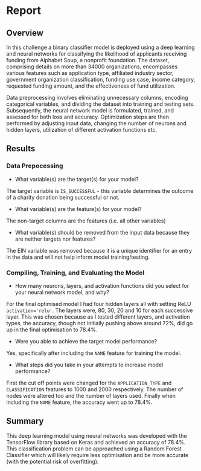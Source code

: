 # Report

## Overview

In this challenge a binary classifier model is deployed using a deep learning and neural networks for classifying the likelihood of applicants receiving funding from Alphabet Soup, a nonprofit foundation. The dataset, comprising details on more than 34000 organizations, encompasses various features such as application type, affiliated industry sector, government organization classification, funding use case, income category, requested funding amount, and the effectiveness of fund utilization.

Data preprocessing involves eliminating unnecessary columns, encoding categorical variables, and dividing the dataset into training and testing sets. Subsequently, the neural network model is formulated, trained, and assessed for both loss and accuracy. Optimization steps are then performed by adjusting input data, changing the number of neurons and hidden layers, utilization of different activation functions etc.

## Results
### Data Prepocessing

* What variable(s) are the target(s) for your model?
   
The target variable is `IS_SUCCESSFUL` - this variable determines the outcome of a charity donation being successful or not.
   
* What variable(s) are the feature(s) for your model?
   
The non-target columns are the features (i.e. all other variables)
   
* What variable(s) should be removed from the input data because they are neither targets nor features?
 
The EIN variable was removed because it is a unique identifier for an entry in the data and will not help inform model training/testing.

### Compiling, Training, and Evaluating the Model

* How many neurons, layers, and activation functions did you select for your neural network model, and why?

For the final optimised model I had four hidden layers all with setting ReLU `activation='relu'`. The layers were, 80, 30, 20 and 10 for each successive layer. This was chosen because as I tested different layers, and activation types, the accuracy, though not initially pushing above around 72%, did go up in the final optimisation to 78.4%.

* Were you able to achieve the target model performance?

Yes, specifically after including the `NAME` feature for training the model.

* What steps did you take in your attempts to increase model performance?

First the cut off points were changed for the `APPLICATION_TYPE` and `CLASSIFICATION` features to 1000 and 2000 respectively. The number of nodes were altered too and the number of layers used. Finally when including the `NAME` feature, the accuracy went up to 78.4%.

## Summary

This deep learning model using neural networks was developed with the TensorFlow library based on Keras and achieved an accuracy of 78.4%. This classification problem can be approached using a Random Forest Classifier which will likely require less optimisation and be more accurate (with the potential risk of overfitting).